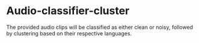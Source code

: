 # Audio-classifier-cluster
The provided audio clips will be classified as either clean or noisy, followed by clustering based on their respective languages.
